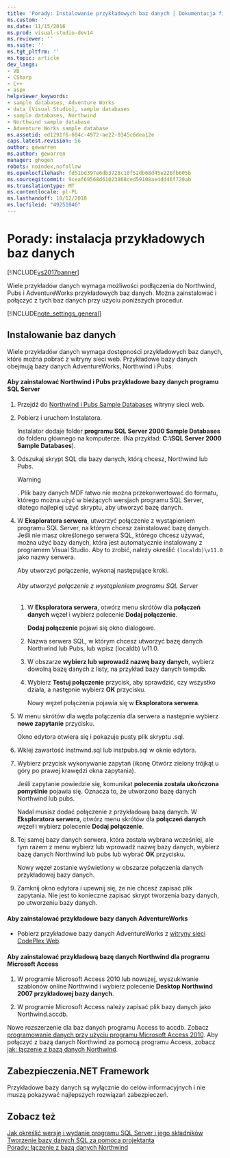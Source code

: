 ```yaml
---
title: 'Porady: Instalowanie przykładowych baz danych | Dokumentacja firmy Microsoft'
ms.custom: ''
ms.date: 11/15/2016
ms.prod: visual-studio-dev14
ms.reviewer: ''
ms.suite: ''
ms.tgt_pltfrm: ''
ms.topic: article
dev_langs:
- VB
- CSharp
- C++
- aspx
helpviewer_keywords:
- sample databases, Adventure Works
- data [Visual Studio], sample databases
- sample databases, Northwind
- Northwind sample database
- Adventure Works sample database
ms.assetid: ed1291f6-604c-4972-ae22-0345c6dea12e
caps.latest.revision: 56
author: gewarren
ms.author: gewarren
manager: ghogen
robots: noindex,nofollow
ms.openlocfilehash: fd51bd397e6db3728c10f52db68d45e226fb605b
ms.sourcegitcommit: 9ceaf69568d61023868ced59108ae4dd46f720ab
ms.translationtype: MT
ms.contentlocale: pl-PL
ms.lasthandoff: 10/12/2018
ms.locfileid: "49251046"
---
```

# <a name="how-to-install-sample-databases"></a>Porady: instalacja przykładowych baz danych
[!INCLUDE[vs2017banner](../includes/vs2017banner.md)]

Wiele przykładów danych wymaga możliwości podłączenia do Northwind, Pubs i AdventureWorks przykładowych baz danych. Można zainstalować i połączyć z tych baz danych przy użyciu poniższych procedur.  
  
 [!INCLUDE[note_settings_general](../includes/note-settings-general-md.md)]  
  
## <a name="installing-databases"></a>Instalowanie baz danych  
 Wiele przykładów danych wymaga dostępności przykładowych baz danych, które można pobrać z witryny sieci web. Przykładowe bazy danych obejmują bazy danych AdventureWorks, Northwind i Pubs.  
  
#### <a name="to-install-the-northwind-and-pubs-sample-databases-for-sql-server"></a>Aby zainstalować Northwind i Pubs przykładowe bazy danych programu SQL Server  
  
1.  Przejdź do [Northwind i Pubs Sample Databases](http://go.microsoft.com/fwlink?linkid=64296) witryny sieci web.  
  
2.  Pobierz i uruchom Instalatora.  
  
     Instalator dodaje folder **programu SQL Server 2000 Sample Databases** do folderu głównego na komputerze. (Na przykład: **C:\SQL Server 2000 Sample Databases**).  
  
3.  Odszukaj skrypt SQL dla bazy danych, którą chcesz, Northwind lub Pubs.  
  
    > [!WARNING]
    >  . Plik bazy danych MDF łatwo nie można przekonwertować do formatu, którego można użyć w bieżących wersjach programu SQL Server, dlatego najlepiej użyć skryptu, aby utworzyć bazę danych.  
  
4.  W **Eksploratora serwera**, utworzyć połączenie z wystąpieniem programu SQL Server, na którym chcesz zainstalować bazę danych. Jeśli nie masz określonego serwera SQL, którego chcesz używać, można użyć bazy danych, która jest automatycznie instalowany z programem Visual Studio. Aby to zrobić, należy określić `(localdb)\v11.0` jako nazwy serwera.  
  
     Aby utworzyć połączenie, wykonaj następujące kroki.  
  
    ###### <a name="to-create-a-connection-to-an-instance-of-sql-server"></a>Aby utworzyć połączenie z wystąpieniem programu SQL Server  
  
    1.  W **Eksploratora serwera**, otwórz menu skrótów dla **połączeń danych** węzeł i wybierz polecenie **Dodaj połączenie**.  
  
         **Dodaj połączenie** pojawi się okno dialogowe.  
  
    2.  Nazwa serwera SQL, w którym chcesz utworzyć bazę danych Northwind lub Pubs, lub wpisz (localdb) \v11.0.  
  
    3.  W obszarze **wybierz lub wprowadź nazwę bazy danych**, wybierz dowolną bazę danych z listy, na przykład bazy danych tempdb.  
  
    4.  Wybierz **Testuj połączenie** przycisk, aby sprawdzić, czy wszystko działa, a następnie wybierz **OK** przycisku.  
  
         Nowy węzeł połączenia pojawia się w **Eksploratora serwera**.  
  
5.  W menu skrótów dla węzła połączenia dla serwera a następnie wybierz **nowe zapytanie** przycisku.  
  
     Okno edytora otwiera się i pokazuje pusty plik skryptu .sql.  
  
6.  Wklej zawartość instnwnd.sql lub instpubs.sql w oknie edytora.  
  
7.  Wybierz przycisk wykonywanie zapytań (ikonę Otwórz zielony trójkąt u góry po prawej krawędzi okna zapytania).  
  
     Jeśli zapytanie powiedzie się, komunikat **polecenia została ukończona pomyślnie** pojawia się. Oznacza to, że utworzono bazę danych Northwind lub pubs.  
  
     Nadal musisz dodać połączenie z przykładową bazą danych. W **Eksploratora serwera**, otwórz menu skrótów dla **połączeń danych** węzeł i wybierz polecenie **Dodaj połączenie**.  
  
8.  Tej samej bazy danych serwera, która została wybrana wcześniej, ale tym razem z menu wybierz lub wprowadź nazwę bazy danych, wybierz bazę danych Northwind lub pubs lub wybrać **OK** przycisku.  
  
     Nowy węzeł zostanie wyświetlony w obszarze połączenia danych przykładowej bazy danych.  
  
9. Zamknij okno edytora i upewnij się, że nie chcesz zapisać plik zapytania. Nie jest to konieczne zapisać skrypt tworzenia bazy danych, po utworzeniu bazy danych.  
  
#### <a name="to-install-the-adventureworks-sample-databases"></a>Aby zainstalować przykładowe bazy danych AdventureWorks  
  
-   Pobierz przykładowe bazy danych AdventureWorks z [witryny sieci CodePlex Web](http://go.microsoft.com/fwlink/?linkid=87843).  
  
#### <a name="to-install-the-northwind-sample-database-for-microsoft-access"></a>Aby zainstalować przykładową bazę danych Northwind dla programu Microsoft Access  
  
1.  W programie Microsoft Access 2010 lub nowszej, wyszukiwanie szablonów online Northwind i wybierz polecenie **Desktop Northwind 2007 przykładowej bazy danych**.  
  
2.  W programie Microsoft Access należy zapisać plik bazy danych jako Northwind.accdb.  
  
 Nowe rozszerzenie dla baz danych programu Access to accdb. Zobacz [programowanie danych przy użyciu programu Microsoft Access 2010](http://msdn.microsoft.com/library/office/ff965871.aspx). Aby połączyć z bazą danych Northwind za pomocą programu Access, zobacz [jak: łączenie z bazą danych Northwind](../data-tools/how-to-connect-to-the-northwind-database.md).  
  
## <a name="net-framework-security"></a>Zabezpieczenia.NET Framework  
 Przykładowe bazy danych są wyłącznie do celów informacyjnych i nie muszą pokazywać najlepszych rozwiązań zabezpieczeń.  
  
## <a name="see-also"></a>Zobacz też  
 [Jak określić wersję i wydanie programu SQL Server i jego składników](http://support.microsoft.com/kb/321185)   
 [Tworzenie bazy danych SQL za pomocą projektanta](../data-tools/create-a-sql-database-by-using-a-designer.md)   
 [Porady: łączenie z bazą danych Northwind](../data-tools/how-to-connect-to-the-northwind-database.md)